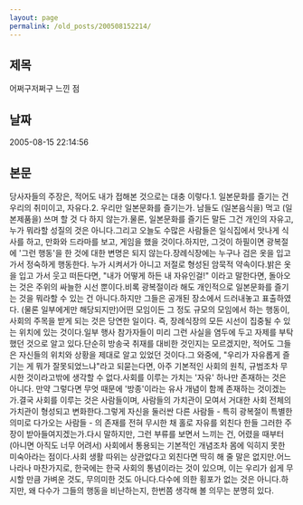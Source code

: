 ```yaml
---
layout: page
permalink: /old_posts/200508152214/
---
```


## 제목
어쩌구저쩌구 느낀 점

## 날짜
2005-08-15 22:14:56

## 본문
당사자들의 주장은, 적어도 내가 접해본 것으로는 대충 이렇다.1. 일본문화를 즐기는 건 우리의 취미이고, 자유다.2. 우리만 일본문화를 즐기는가. 남들도 (일본음식을) 먹고 (일본제품을) 쓰며 할 것 다 하지 않는가.물론, 일본문화를 즐기든 말든 그건 개인의 자유고, 누가 뭐라할 성질의 것은 아니다.그리고 오늘도 수많은 사람들은 일식집에서 맛나게 식사를 하고, 만화와 드라마를 보고, 게임을 했을 것이다.하지만, 그것이 하필이면 광복절에 '그런 행동'을 한 것에 대한 변명은 되지 않는다.장례식장에는 누구나 검은 옷을 입고 가서 정숙하게 행동한다. 누가 시켜서가 아니고 저절로 형성된 암묵적 약속이다.밝은 옷을 입고 가서 웃고 떠든다면, "내가 어떻게 하든 내 자유인걸!" 이라고 말한다면, 돌아오는 것은 주위의 싸늘한 시선 뿐이다.비록 광복절이라 해도 개인적으로 일본문화를 즐기는 것을 뭐라할 수 있는 건 아니다.하지만 그들은 공개된 장소에서 드러내놓고 표출하였다. (물론 일부에게만 해당되지만)어떤 모임이든 그 정도 규모의 모임에서 하는 행동이, 사회의 주목을 받게 되는 것은 당연한 일이다. 즉, 장례식장의 모든 시선이 집중될 수 있는 위치에 있는 것이다.일부 행사 참가자들이 미리 그런 사실을 염두에 두고 자제를 부탁했던 것으로 알고 있다.단순히 방송국 취재를 대비한 것인지는 모르겠지만, 적어도 그들은 자신들의 위치와 상황을 제대로 알고 있었던 것이다.그 와중에, "우리가 자유롭게 즐기는 게 뭐가 잘못되었느냐"라고 되묻는다면, 아주 기본적인 사회의 원칙, 규범조차 무시한 것이라고밖에 생각할 수 없다.사회를 이루는 가치는 '자유' 하나만 존재하는 것은 아니다. 만약 그렇다면 무엇 때문에 '방종'이라는 유사 개념이 함께 존재하는 것이겠는가.결국 사회를 이루는 것은 사람들이며, 사람들의 가치관이 모여서 거대한 사회 전체의 가치관이 형성되고 변화한다.그렇게 자신을 둘러싼 다른 사람들 - 특히 광복절이 특별한 의미로 다가오는 사람들 - 의 존재를 전혀 무시한 채 홀로 자유를 외친다 한들 그러한 주장이 받아들여지겠는가.다시 말하지만, 그런 부류를 보면서 느끼는 건, 어렸을 때부터 (아니면 아직도 너무 어려서) 사회에서 통용되는 기본적인 개념조차 몸에 익히지 못한 미숙아라는 점이다.사회 생활 따위는 상관없다고 외친다면 딱히 해 줄 말은 없지만.어느 나라나 마찬가지로, 한국에는 한국 사회의 통념이라는 것이 있으며, 이는 우리가 쉽게 무시할 만큼 가벼운 것도, 무의미한 것도 아니다.다수에 의한 횡포가 없는 것은 아니다.하지만, 왜 다수가 그들의 행동을 비난하는지, 한번쯤 생각해 볼 의무는 분명히 있다.